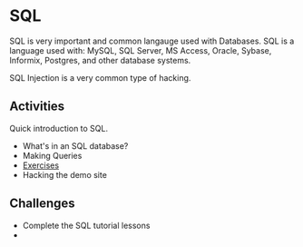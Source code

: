 # SQL  

SQL is very important and common langauge used with Databases. 
SQL is a language used with: MySQL, SQL Server, MS Access, Oracle, 
Sybase, Informix, Postgres, and other database systems.

SQL Injection is a very common type of hacking. 

## Activities 

Quick introduction to SQL. 

- What's in an SQL database? 
- Making Queries
- [Exercises](https://www.w3schools.com/sql/default.asp)
- Hacking the demo site

## Challenges 

- Complete the SQL tutorial lessons
- 